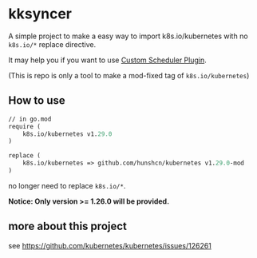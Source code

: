 # kksyncer

A simple project to make a easy way to import k8s.io/kubernetes with no `k8s.io/*` replace directive.

It may help you if you want to use [Custom Scheduler Plugin](https://github.com/kubernetes/enhancements/blob/master/keps/sig-scheduling/624-scheduling-framework/README.md#custom-scheduler-plugins-out-of-tree).

(This is repo is only a tool to make a mod-fixed tag of `k8s.io/kubernetes`)

## How to use

```go.mod
// in go.mod 
require (
    k8s.io/kubernetes v1.29.0
)

replace (
    k8s.io/kubernetes => github.com/hunshcn/kubernetes v1.29.0-mod
)
```

no longer need to replace `k8s.io/*`.

**Notice: Only version >= 1.26.0 will be provided.**

## more about this project

see https://github.com/kubernetes/kubernetes/issues/126261
